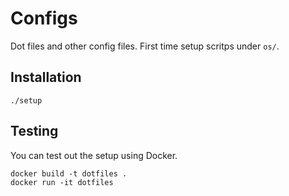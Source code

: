 # Configs

Dot files and other config files.
First time setup scritps under `os/`.

## Installation

```
./setup
```

## Testing

You can test out the setup using Docker.

```
docker build -t dotfiles .
docker run -it dotfiles
```
